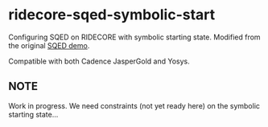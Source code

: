 # ridecore-sqed-symbolic-start

Configuring SQED on RIDECORE with symbolic starting state.
Modified from the original [SQED demo](https://github.com/upscale-project/generic-sqed-demo).

Compatible with both Cadence JasperGold and Yosys.


## NOTE

Work in progress. We need constraints (not yet ready here) on the symbolic starting state...

